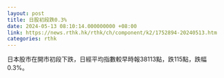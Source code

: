 ```yaml
---
layout: post
title: 日股初段跌0.3%
date: 2024-05-13 08:10:14.000000000 +08:00
link: https://news.rthk.hk/rthk/ch/component/k2/1752894-20240513.htm
categories: rthk
---
```


日本股市在開市初段下跌，日經平均指數較早時報38113點，跌115點，跌幅0.3%。
